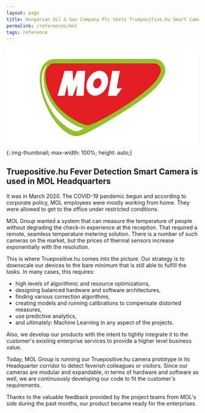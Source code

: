 ```yaml
---
layout: page
title: Hungarian Oil & Gas Company Plc tests Truepositive.hu Smart Camera to detect colleagues having higher than normal temperature
permalink: /references/mol
tags: reference
---
```

![MOL Group](/assets/images/in-content/mol-logo.jpg){:.img-thumbnail; max-width: 100%; height: auto;}

## Truepositive.hu Fever Detection Smart Camera is used in MOL Headquarters

It was in March 2020. The COVID-19 pandemic begun and according to corporate policy, MOL employees were mostly working from home. They were allowed to get to the office under restricted conditions.

MOL Group wanted a system that can measure the temperature of people without degrading the check-in experience at the reception. That required a remote, seamless temperature metering solution. There is a number of such cameras on the market, but the prices of thermal sensors increase exponentially with the resolution. 

This is where Truepositive.hu comes into the picture. Our strategy is to downscale our devices to the bare minimum that is still able to fulfill the tasks. In many cases, this requires:
* high levels of algorithmic and resource optimizations,
* designing balanced hardware and software architectures, 
* finding various correction algorithms,
* creating models and running calibrations to compensate distorted measures,
* use predictive analytics,
* and ultimately: Machine Learning in any aspect of the projects.

Also, we develop our products with the intent to tightly integrate it to the customer's existing enterprise services to provide a higher level business value.

Today, MOL Group is running our Truepositive.hu camera prototype in its Headquarter corridor to detect feverish colleagues or visitors. Since our cameras are modular and expandable, in terms of hardware and software as well, we are continuously developing our code to fit the customer's requirements. 

Thanks to the valuable feedback provided by the project teams from MOL's side during the past months, our product became ready for the enterprises.